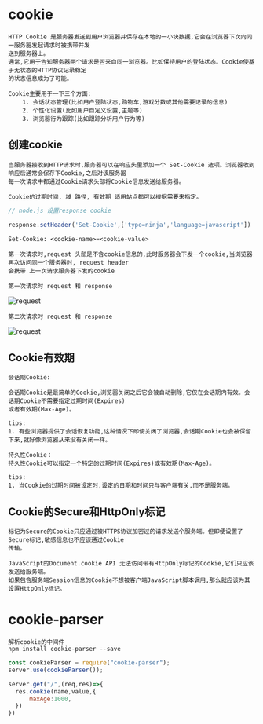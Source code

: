 # cookie

	HTTP Cookie 是服务器发送到用户浏览器并保存在本地的一小块数据,它会在浏览器下次向同一服务器发起请求时被携带并发
	送到服务器上。
	通常,它用于告知服务器两个请求是否来自同一浏览器。比如保持用户的登陆状态。Cookie使基于无状态的HTTP协议记录稳定
	的状态信息成为了可能。
	
	Cookie主要用于一下三个方面:
		1. 会话状态管理(比如用户登陆状态,购物车,游戏分数或其他需要记录的信息)
		2. 个性化设置(比如用户自定义设置,主题等)
		3. 浏览器行为跟踪(比如跟踪分析用户行为等)

## 创建cookie

	当服务器接收到HTTP请求时,服务器可以在响应头里添加一个 Set-Cookie 选项。浏览器收到响应后通常会保存下Cookie,之后对该服务器
	每一次请求中都通过Cookie请求头部将Cookie信息发送给服务器。
	
	Cookie的过期时间, 域 路径, 有效期 适用站点都可以根据需要来指定。

```js
// node.js 设置response cookie

response.setHeader('Set-Cookie',['type=ninja','language=javascript'])
```
	Set-Cookie: <cookie-name>=<cookie-value>
	
	第一次请求时,request 头部是不含cookie信息的,此时服务器会下发一个cookie,当浏览器再次访问同一个服务器时, request header
	会携带 上一次请求服务器下发的cookie
	
	第一次请求时 request 和 response
![request]('https://github.com/JayK0720/Front-End/blob/master/102-cookie%E5%92%8Csession/imgs/set-cookie.png')

	第二次请求时 request 和 response
![request]('https://github.com/JayK0720/Front-End/blob/master/102-cookie%E5%92%8Csession/imgs/cookie.png')
	
## Cookie有效期

	会话期Cookie:

	会话期Cookie是最简单的Cookie,浏览器关闭之后它会被自动删除,它仅在会话期内有效。会话期Cookie不需要指定过期时间(Expires) 
	或者有效期(Max-Age)。 
	
	tips:
	1. 有些浏览器提供了会话恢复功能,这种情况下即使关闭了浏览器,会话期Cookie也会被保留下来,就好像浏览器从来没有关闭一样。
	
	持久性Cookie：
	持久性Cookie可以指定一个特定的过期时间(Expires)或有效期(Max-Age)。
	
	tips:
	1. 当Cookie的过期时间被设定时,设定的日期和时间只与客户端有关,而不是服务端。
	
## Cookie的Secure和HttpOnly标记

	标记为Secure的Cookie只应通过被HTTPS协议加密过的请求发送个服务端。但即便设置了Secure标记,敏感信息也不应该通过Cookie
	传输。
	
	JavaScript的Document.cookie API 无法访问带有HttpOnly标记的Cookie,它们只应该发送给服务端。 
	如果包含服务端Session信息的Cookie不想被客户端JavaScript脚本调用,那么就应该为其设置HttpOnly标记。
	
# cookie-parser

    解析cookie的中间件
    npm install cookie-parser --save
```js
const cookieParser = require("cookie-parser");
server.use(cookieParser());

server.get("/",(req,res)=>{
  res.cookie(name,value,{
      maxAge:1000,
  })  
})    
```


	

    